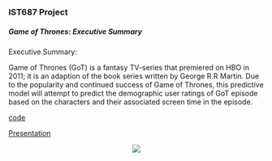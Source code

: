 ### IST687 Project

##### Game of Thrones:  Executive Summary

Executive Summary:

Game of Thrones (GoT) is a fantasy TV-series that premiered on HBO in 2011; it is an adaption of the book series written by George R.R Martin. Due to the popularity and continued success of Game of Thrones, this predictive model will attempt to predict the demographic user ratings of GoT episode based on the characters and their associated screen time in the episode.


<a target="blank" href="https://github.com/rschiavi/got_ist687">code</a>

<a target="blank" href="https://aloha.shinyapps.io/Got687/">Presentation</a>

<center><img src="logo.png"/></center>









